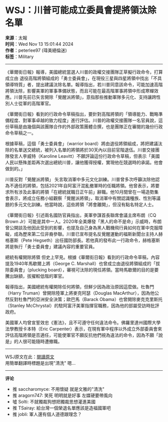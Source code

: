 # WSJ：川普可能成立委員會提將領汰除名單

**来源**：太報  
**时间**：Wed Nov 13 15:01:44 2024  
**作者**：peterlee97 (瑋美絕倫迷)  
**标签**：Military  

---

《華爾街日報》報導，美國總統當選人川普的政權交接團隊正草擬行政命令，打算成立由 退役高階將領組成的「勇士委員會」，在現役三星與四星將領中找出「不具領導特質」者，提出建議汰除名單。報導指出，若川普同意該命令，可能加速高階將領汰除，影響美軍的軍事準備狀態，而且可能在最高階軍事將領中形成寒蟬效應。川普先前已矢言開除「覺醒派將領」，意指那些推動軍隊多元化、支持讓跨性別人士從軍的高階軍官。

《華爾街日報》看到的行政命令草稿指出，要針對高階將領的「領導能力、戰略準備程度、對軍事卓越的致力程度」進行評估。川普的政權交接團隊一名官員說，這份草稿是由幾個與該團隊合作的外部政策團體合撰，也是團隊正在審閱的幾份行政命令草稿之一。

根據草稿，這個「勇士委員會」（warrior board）將由退役將領組成，將把建議汰除的名單送交總統，被列入名單的將領將於30天內以目前官階退伍。川普交接團隊發言人李威特（Karoline Leavitt）不願評論這份行政命令草稿，但表示「美國人民以懸殊差距再次選出總統川普，讓他獲得授權，實現他在競選時的承諾。他會做到的。」

川普反對「覺醒派將領」 矢言取消軍中多元文化訓練。川普曾多次呼籲汰除他認為不適任的將領，包括2021年自阿富汗混亂撤軍時的任職將領。他曾表示，將要求所有涉及此事的將領「在總統就職日正午前」辭職。他10月間曾在一場造勢集會表示，將成立任務小組觀察「覺醒派將領」，取消軍中有關認識種族、性別等議題的多元文化訓練。他當時說，這些將領「將會離開」，但沒有點名特定人士。

《華爾街日報》引述兩名國防官員指出，美軍參謀首長聯席會議主席布朗（CQ Brown Jr）可能是其中一人。2020年全美爆發「黑人的命不是命」示威時，布朗曾公開談及他因此受到的影響，也提及自己身為黑人戰機飛行員如何在軍中克服障礙，成為歷來第二位非裔參聯。川普已宣布提名反覺醒運動的福斯新聞台主持人赫格塞斯（Pete Hegseth）出任國防部長。若他真的發布此一行政命令，赫格塞斯將是執行「勇士委員會」建議內容的重要官員。

總統有權開除將領 但史上罕見。根據《華爾街日報》看到的行政命令草稿，內容提及1940年馬歇爾上將（George C. Marshall）也曾成立由退役將領組成的「拔除委員會」（plucking board），審視可汰除的現任將領。當時馬歇爾的目的是要騰出缺額，拔擢較低階的軍官。

報導指出，美國總統有權開除任何將領，但鮮少因為政治原因這麼做。杜魯門（Harry Truman）曾開除陸軍上將麥克阿瑟（Douglas MacArthur），因為他公然反對杜魯門的亞洲安全決策；歐巴馬（Barack Obama）也曾開除麥克克里斯托（Stanley McChrystal）的駐阿富汗美軍指揮官職務，因為他的部屬受訪時批評政府。

美國軍人均曾宣誓效忠《憲法》，且不可遵守任何違法命令。佛羅里達州國際大學法學教授卡本特（Eric Carpenter）表示，在現有軍中程序以外成立外部委員會來評估高階將領是否適任，可能使軍官不願反抗他們視為違法的命令，因為不願「說是」的人很可能隨時遭撤職。

---

WSJ原文在此：[閱讀原文](https://reurl.cc/ky4nkq)  
用簡單翻譯時標題是出現"清洗" 嗯...

---

**评论** 

- 推 saccharomyce: 不用懷疑 就是文雅的"清洗"
- 推 aragorn747: 笑死 明明就是好事 左媒硬要帶風向
- 噓 Solti: 不就獨裁狗想把獨裁思想灌進美國
- 推 TSairay: 給台灣一個榮退名單應該是造福國軍吧
- 推 jobli: 軍人還有個人道德跟理念？
<!-- tcd_original_link https://www.ptt.cc/bbs/Military/M.1731481306.A.95E.html -->
